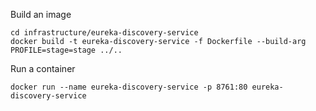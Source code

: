 Build an image 
```
cd infrastructure/eureka-discovery-service
docker build -t eureka-discovery-service -f Dockerfile --build-arg PROFILE=stage=stage ../..
```

Run a container
```
docker run --name eureka-discovery-service -p 8761:80 eureka-discovery-service
```